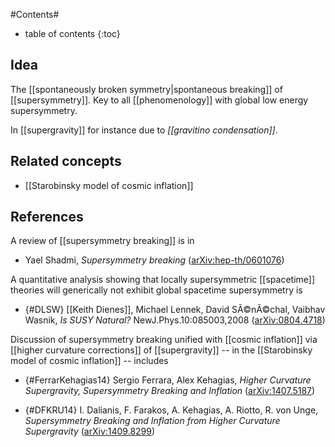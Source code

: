 
#Contents#
* table of contents
{:toc}

## Idea

The [[spontaneously broken symmetry|spontaneous breaking]] of [[supersymmetry]]. Key to all [[phenomenology]] with global low energy supersymmetry.

In [[supergravity]] for instance due to _[[gravitino condensation]]_.

## Related concepts

* [[Starobinsky model of cosmic inflation]]

## References

A review of [[supersymmetry breaking]] is in 

* Yael Shadmi, _Supersymmetry breaking_ ([arXiv:hep-th/0601076](http://arxiv.org/abs/hep-th/0601076)) 

A quantitative analysis showing that locally supersymmetric [[spacetime]] theories will generically not exhibit global spacetime supersymmetry is

* {#DLSW} [[Keith Dienes]], Michael Lennek, David SÃ©nÃ©chal, Vaibhav Wasnik, _Is SUSY Natural?_ NewJ.Phys.10:085003,2008 ([arXiv:0804.4718](http://arxiv.org/abs/0804.4718))
 
Discussion of supersymmetry breaking unified with [[cosmic inflation]] via [[higher curvature corrections]] of [[supergravity]] -- in the [[Starobinsky model of cosmic inflation]] -- includes

* {#FerrarKehagias14} Sergio Ferrara, Alex Kehagias, _Higher Curvature Supergravity, Supersymmetry Breaking and Inflation_ ([arXiv:1407.5187](http://arxiv.org/abs/1407.5187))

* {#DFKRU14} I. Dalianis, F. Farakos, A. Kehagias, A. Riotto, R. von Unge, _Supersymmetry Breaking and Inflation from Higher Curvature Supergravity_ ([arXiv:1409.8299](http://arxiv.org/abs/1409.8299))
